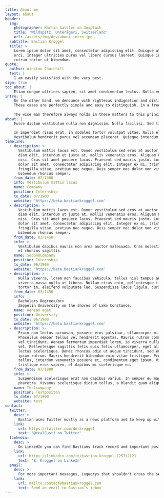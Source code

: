 ```yaml
---
title: About me
layout: about
header:
  img:
    photographer: Martin Sattler on Unsplash
    title: 'Wildspitz, Unterägeri, Switzerland'
    url: /assets/img/dev/about_intro.jpg
  subtitle: Bastian Kroggel
  title: >
    Lorem ipsum dolor sit amet, consectetur adipiscing elit. Quisque at rutrum
    orci. Integer ultricies purus vel libero cursus laoreet. Quisque interdum
    rutrum tortor ut bibendum.
quote:
  author: Winston Churchill
  text: |
    I am easily satisfied with the very best.
sign: true
toc_about: |
    Etiam congue ultrices sapien, sit amet condimentum lectus. Nulla vel sagittis dolor. Cras non metus volutpat, vestibulum nunc vel, finibus odio. Duis vestibulum faucibus interdum. Nam egestas aliquet metus. Nunc hendrerit euismod elit eu pellentesque. Integer pulvinar felis vitae libero tempus finibus.
intro: |
    On the other hand, we denounce with righteous indignation and dislike men who are so beguiled and demoralized by the charms of pleasure of the moment, so blinded by desire, that they cannot foresee the pain and trouble that are bound to ensue; and equal blame belongs to those who fail in their duty through weakness of will, which is the same as saying through shrinking from toil and pain.  
    These cases are perfectly simple and easy to distinguish. In a free hour, when our power of choice is untrammelled and when nothing prevents our being able to do what we like best, every pleasure is to be welcomed and every pain avoided. But in certain circumstances and owing to the claims of duty or the obligations of business is will frequently occur that pleasures have to be repudiated and annoyances accepted.
     
    The wise man therefore always holds in these matters to this principle of selection: he rejects pleasures to secure other greater pleasures, or else he endures pains to avoid worse pains.
about: |
    Fusce dictum vestibulum nulla non dignissim. Nulla facilisi. Sed tincidunt rhoncus ligula, et vehicula felis tristique pellentesque. Pellentesque at pharetra sapien.  

    In imperdiet risus erat, in sodales tortor volutpat vitae. Nulla elementum vel nisi id lobortis. Nam at efficitur elit, eu laoreet ante. Integer efficitur placerat nisi vestibulum tincidunt. Donec eu diam a nibh commodo congue id sit amet ligula. Suspendisse posuere eleifend dolor, in tincidunt risus placerat non.  
    Vestibulum hendrerit purus vel accumsan placerat. Quisque interdum est vel fringilla rhoncus. Nullam dolor turpis, consequat ut ultrices quis, vulputate interdum erat. Ut gravida arcu in efficitur tincidunt. Vivamus dignissim aliquam auctor. Maecenas consectetur porta ligula.
timeline:
  - description: >
      Vestibulum mattis lacus est. Donec vestibulum sed eros at auctor. Aenean
      diam elit, interdum ut justo at, mollis venenatis eros. Aliquam non tortor
      nisi. Cras sit amet posuere lacus. Praesent sed mauris justo. Lorem ipsum
      dolor sit amet, consectetur adipiscing elit. Integer ex mi, tristique et
      fringilla vitae, pretium nec neque. Duis semper nec dolor non viverra. Sed
      bibendum rhoncus semper.
    from_date: 07/1900
    info: Vestibulum mattis lacus
    name: Company
    position: Internship
    to_date: 07/1900
    website: 'https://beta.bastiankroggel.com'
  - description: >
      Vestibulum mattis lacus est. Donec vestibulum sed eros at auctor. Aenean
      diam elit, interdum ut justo at, mollis venenatis eros. Aliquam non tortor
      nisi. Cras sit amet posuere lacus. Praesent sed mauris justo. Lorem ipsum
      dolor sit amet, consectetur adipiscing elit. Integer ex mi, tristique et
      fringilla vitae, pretium nec neque. Duis semper nec dolor non viverra. Sed
      bibendum rhoncus semper.
    from_date: 03/1450
    info: >
      Vestibulum dapibus mauris non urna auctor malesuada. Cras molestie, tellus
      et rhoncus sagittis.
    name: SecondCompany
    position: Internship
    to_date: 06/1900
    website: 'https://beta.bastiankroggel.com'
  - description: >
      Nulla viverra, lorem non faucibus vehicula, tellus nisl tempus ante, at
      viverra massa nulla ut libero. Nullam risus enim, pellentesque tincidunt
      tortor in, eleifend vulputate leo. Suspendisse lacus ligula, cursus.
    from_date: 03/1450
    info: |
      Bachelors Degree</br>
      Zeppelin University on the shores of Lake Constance.
    name: Aenean eget
    position: University
    to_date: 06/1900
    website: 'https://beta.bastiankroggel.com'
  - description: >-
      Proin non lectus accumsan, posuere eros pulvinar, ullamcorper mi.
      Phasellus semper tellus vel hendrerit egestas. Mauris rutrum commodo sem
      vel tincidunt. Aenean fermentum imperdiet lorem, id viverra nulla lacinia
      vel. Pellentesque sagittis felis quis felis ullamcorper, eget aliquet
      lectus scelerisque. Donec rhoncus odio ut augue tincidunt, sed euismod
      ipsum rutrum. Mauris hendrerit bibendum enim vitae tristique. Proin odio
      tellus, interdum venenatis posuere et, condimentum eget ipsum. Vivamus
      tristique eros sapien, et dapibus mi scelerisque eu.
    from_date: 07/1900
    info: >-
      Suspendisse scelerisque erat non dapibus varius. In semper eu magna ac
      pharetra. Vivamus scelerisque dictum tellus, a blandit quam aliquet quis.
    name: Testcompany
    position: Testpositon
    to_date: 07/1900
    website: test
contact:
  twitter:
    desc: >
      Bastian uses Twitter mostly as a news platform and to keep up with updates of noteworthy individuals. Sometimes he also tweets about things he cares about - always critical, political, dangerously ironic and with a touch of humor. Feel free to ping or add him to the people you follow on Twitter.
    link:
      url: https://twitter.com/derkroggel
      text: '@realGusti on Twitter'
  linkedin:
    desc: >
      On LinkedIn you can find Bastians track record and important positions of his professional life. Most of the interesting information can also be found on his personal website but if your curious you are of course absolutely welcome to check out his LinkedIn profile.
    link:
      url: https://linkedin.com/in/bastian-kroggel-125712121
      text: 'B. Kroggel on LinkeIn'
  email:
    desc: >
      For more important messages, inquerys that shouldn't cross the servers of the major social media platforms or just because you prefer the "old way of messaging" - he personally does as well - just send him an email and he will be in touch with you as fast as possible.
    link:
      url: mailto:contact@bastiankroggel.com
      text: Send an email to Bastian‘s inbox
---
```

